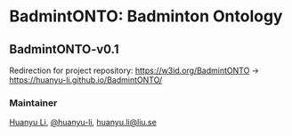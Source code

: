 # BadmintONTO: Badminton Ontology

## BadmintONTO-v0.1

Redirection for project repository: https://w3id.org/BadmintONTO -> https://huanyu-li.github.io/BadmintONTO/

### Maintainer
[Huanyu Li](http://huanyuli.se), [@huanyu-li](https://github.com/huanyu-li), huanyu.li@liu.se
